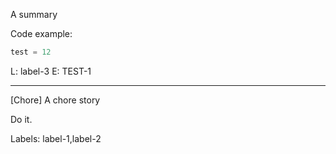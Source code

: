 A summary

Code example:

```python
test = 12
```

L: label-3
E: TEST-1

---

[Chore] A chore story

Do it.

Labels: label-1,label-2
